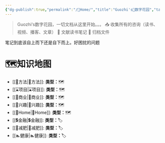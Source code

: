 ```yaml
---
{"dg-publish":true,"permalink":"/🌿Home/","title":"Guozhi's🌿数字花园","tags":["🗺","gardenEntry","gardenEntry","gardenEntry","gardenEntry","gardenEntry","gardenEntry","gardenEntry"]}
---
```


  
> Guozhi‘s数字花园，一切文档从这里开始。。。
📥  收集所有的咨询（读书、视频、播客、文章）
🌱 文献读书笔记
🌲 归档文件

笔记到底该自上而下还是自下而上。好困扰的问题

# 🗺知识地图
- [[🥇方法\|🥇方法]]: **类型：**🗺
- [[⌛项目\|⌛项目]]: **类型：**🗺
- [[🧧商业\|🧧商业]]: **类型：**🗺
- [[🦦兴趣\|🦦兴趣]]: **类型：**🗺
- [[🌿Home\|🌿Home]]: **类型：**🗺
- [[💲金融\|💲金融]]: **类型：**🏷
- [[🏃减肥\|🏃减肥]]: **类型：**🏷
- [[🏊健康\|🏊健康]]: **类型：**🏷


